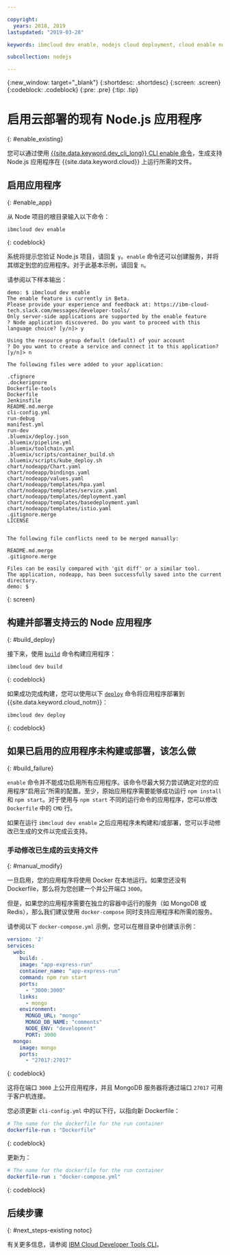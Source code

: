 ```yaml
---

copyright:
  years: 2018, 2019
lastupdated: "2019-03-28"

keywords: ibmcloud dev enable, nodejs cloud deployment, cloud enable nodejs, deploy nodejs, build nodejs cloud, nodejs debug

subcollection: nodejs

---
```


{:new_window: target="_blank"}
{:shortdesc: .shortdesc}
{:screen: .screen}
{:codeblock: .codeblock}
{:pre: .pre}
{:tip: .tip}

# 启用云部署的现有 Node.js 应用程序
{: #enable_existing}

您可以通过使用 [{{site.data.keyword.dev_cli_long}} CLI enable 命令](/docs/cli/idt?topic=cloud-cli-idt-cli#enable)，生成支持 Node.js 应用程序在 {{site.data.keyword.cloud}} 上运行所需的文件。

## 启用应用程序
{: #enable_app}

从 Node 项目的根目录输入以下命令：
```
ibmcloud dev enable
```
{: codeblock}

系统将提示您验证 Node.js 项目，请回复 `y`。`enable` 命令还可以创建服务，并将其绑定到您的应用程序。对于此基本示例，请回复 `n`。

请参阅以下样本输出：
```
demo: $ ibmcloud dev enable
The enable feature is currently in Beta.
Please provide your experience and feedback at: https://ibm-cloud-tech.slack.com/messages/developer-tools/
Only server-side applications are supported by the enable feature
? Node application discovered. Do you want to proceed with this language choice? [y/n]> y

Using the resource group default (default) of your account
? Do you want to create a service and connect it to this application? [y/n]> n
                                    
The following files were added to your application:

.cfignore
.dockerignore
Dockerfile-tools
Dockerfile
Jenkinsfile
README.md.merge
cli-config.yml
run-debug
manifest.yml
run-dev
.bluemix/deploy.json
.bluemix/pipeline.yml
.bluemix/toolchain.yml
.bluemix/scripts/container_build.sh
.bluemix/scripts/kube_deploy.sh
chart/nodeapp/Chart.yaml
chart/nodeapp/bindings.yaml
chart/nodeapp/values.yaml
chart/nodeapp/templates/hpa.yaml
chart/nodeapp/templates/service.yaml
chart/nodeapp/templates/deployment.yaml
chart/nodeapp/templates/basedeployment.yaml
chart/nodeapp/templates/istio.yaml
.gitignore.merge
LICENSE


The following file conflicts need to be merged manually:

README.md.merge
.gitignore.merge

Files can be easily compared with 'git diff' or a similar tool.
The application, nodeapp, has been successfully saved into the current directory.
demo: $
```
{: screen}

## 构建并部署支持云的 Node 应用程序
{: #build_deploy}

接下来，使用 [`build`](/docs/cli/idt?topic=cloud-cli-idt-cli#build) 命令构建应用程序：
```
ibmcloud dev build
```
{: codeblock}

如果成功完成构建，您可以使用以下 [`deploy`](/docs/cli/idt?topic=cloud-cli-idt-cli#deploy) 命令将应用程序部署到 {{site.data.keyword.cloud_notm}}：
```
ibmcloud dev deploy
```
{: codeblock}

## 如果已启用的应用程序未构建或部署，该怎么做
{: #build_failure}

`enable` 命令并不能成功启用所有应用程序。该命令尽最大努力尝试确定对您的应用程序“启用云”所需的配置。至少，原始应用程序需要能够成功运行 `npm install` 和 `npm start`。对于使用与 `npm start` 不同的运行命令的应用程序，您可以修改 `Dockerfile` 中的 `CMD` 行。

如果在运行 `ibmcloud dev enable` 之后应用程序未构建和/或部署，您可以手动修改已生成的文件以完成云支持。

### 手动修改已生成的云支持文件
{: #manual_modify}

一旦启用，您的应用程序将使用 Docker 在本地运行。如果您还没有 Dockerfile，那么将为您创建一个并公开端口 `3000`。

但是，如果您的应用程序需要在独立的容器中运行的服务（如 MongoDB 或 Redis），那么我们建议使用 `docker-compose` 同时支持应用程序和所需的服务。

请参阅以下 `docker-compose.yml` 示例，您可以在根目录中创建该示例：
```yaml
version: '2'
services:
  web:
    build: .
    image: "app-express-run"
    container_name: "app-express-run"
    command: npm run start
    ports:
      - "3000:3000"
    links:
      - mongo
    environment:
      MONGO_URL: "mongo"
      MONGO_DB_NAME: "comments"
      NODE_ENV: "development"
      PORT: 3000
  mongo:
    image: mongo
    ports:
      - "27017:27017" 
```
{: codeblock}

这将在端口 `3000` 上公开应用程序，并且 MongoDB 服务器将通过端口 `27017` 可用于客户机连接。

您必须更新 `cli-config.yml` 中的以下行，以指向新 Dockerfile： 
```yaml
# The name for the dockerfile for the run container
dockerfile-run : "Dockerfile"
```
{: codeblock}

更新为：
```yaml
# The name for the dockerfile for the run container
dockerfile-run : "docker-compose.yml"
```
{: codeblock}

## 后续步骤
{: #next_steps-existing notoc}

有关更多信息，请参阅 [IBM Cloud Developer Tools CLI](/docs/cli/idt?topic=cloud-cli-idt-cli#idt-cli)。
